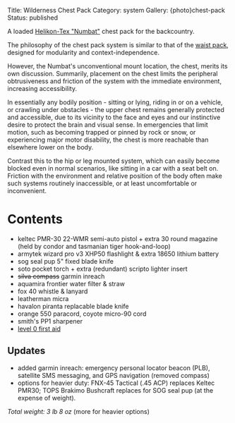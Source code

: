 Title: Wilderness Chest Pack
Category: system
Gallery: {photo}chest-pack
Status: published

A loaded [Helikon-Tex "Numbat"](https://www.helikon-tex.us/chest-pack-numbat.html) chest pack for the backcountry.

The philosophy of the chest pack system is similar to that of the [waist pack](/waist-pack-for-sub-urban-edc.html), designed for modularity and context-independence.

However, the  Numbat's unconventional mount location, the chest, merits its own discussion. Summarily, placement on the chest limits the peripheral obtrusiveness and friction of the system with the immediate environment, increasing accessibility. 
        
In essentially any bodily position - sitting or lying, riding in or on a vehicle, or crawling under obstacles - the upper chest remains generally protected and accessible, due to its vicinity to the face and eyes and our instinctive desire to protect the brain and visual sense. In emergencies that limit motion, such as becoming trapped or pinned by rock or snow, or experiencing major motor disability, the chest is more reachable than elsewhere lower on the body. 

Contrast this to the hip or leg mounted system, which can easily become blocked even in normal scenarios, like sitting in a car with a seat belt on. Friction with the environment and relative position of the body often make such systems routinely inaccessible, or at least uncomfortable or inconvenient.

# Contents

- keltec PMR-30 22-WMR semi-auto pistol + extra 30 round magazine (held by condor and tasmanian tiger hook-and-loop)
- armytek wizard pro v3 XHP50 flashlight & extra 18650 lithium battery
- sog seal pup 5" fixed blade knife
- soto pocket torch + extra (redundant) scripto lighter insert
- <span style="text-decoration: line-through;">silva compass</span> garmin inreach
- aquamira frontier water filter & straw
- fox 40 whistle & lanyard
- leatherman micra
- havalon piranta replacable blade knife 
- orange 550 paracord, coyote micro-90 cord
- smith's PP1 sharpener
- [level 0 first aid](/level-1-first-aid-kit.html)

## Updates

- added garmin inreach: emergency personal locator beacon (PLB), satellite SMS messaging, and GPS navigation (removed compass)
- options for heavier duty: FNX-45 Tactical (.45 ACP) replaces Keltec PMR30; TOPS Brakimo Bushcraft replaces for SOG seal pup (at the expense of weight). 

*Total weight: 3 lb 8 oz* (more for heavier options)
